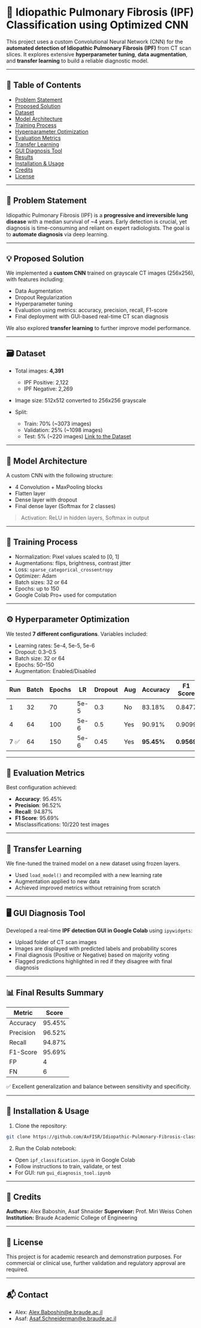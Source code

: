 # 🧠 Idiopathic Pulmonary Fibrosis (IPF) Classification using Optimized CNN

This project uses a custom Convolutional Neural Network (CNN) for the **automated detection of Idiopathic Pulmonary Fibrosis (IPF)** from CT scan slices. It explores extensive **hyperparameter tuning**, **data augmentation**, and **transfer learning** to build a reliable diagnostic model.

---

## 📌 Table of Contents

* [Problem Statement](#problem-statement)
* [Proposed Solution](#proposed-solution)
* [Dataset](#dataset)
* [Model Architecture](#model-architecture)
* [Training Process](#training-process)
* [Hyperparameter Optimization](#hyperparameter-optimization)
* [Evaluation Metrics](#evaluation-metrics)
* [Transfer Learning](#transfer-learning)
* [GUI Diagnosis Tool](#gui-diagnosis-tool)
* [Results](#results)
* [Installation & Usage](#installation--usage)
* [Credits](#credits)
* [License](#license)

---

## 🚨 Problem Statement

Idiopathic Pulmonary Fibrosis (IPF) is a **progressive and irreversible lung disease** with a median survival of \~4 years. Early detection is crucial, yet diagnosis is time-consuming and reliant on expert radiologists. The goal is to **automate diagnosis** via deep learning.

---

## 💡 Proposed Solution

We implemented a **custom CNN** trained on grayscale CT images (256x256), with features including:

* Data Augmentation
* Dropout Regularization
* Hyperparameter tuning
* Evaluation using metrics: accuracy, precision, recall, F1-score
* Final deployment with GUI-based real-time CT scan diagnosis

We also explored **transfer learning** to further improve model performance.

---

## 🗃️ Dataset

* Total images: **4,391**

  * IPF Positive: 2,122
  * IPF Negative: 2,269
* Image size: 512x512 converted to 256x256 grayscale
* Split:

  * Train: 70% (\~3073 images)
  * Validation: 25% (\~1098 images)
  * Test: 5% (\~220 images)
[Link to the Dataset](https://drive.google.com/drive/u/2/folders/1z3Dmbwpcw-XXqslPdkmug0OxIYl_Fgrh)
---

## 🧱 Model Architecture

A custom CNN with the following structure:

* 4 Convolution + MaxPooling blocks
* Flatten layer
* Dense layer with dropout
* Final dense layer (Softmax for 2 classes)

> Activation: ReLU in hidden layers, Softmax in output

---

## 🎯 Training Process

* Normalization: Pixel values scaled to \[0, 1]
* Augmentations: flips, brightness, contrast jitter
* Loss: `sparse_categorical_crossentropy`
* Optimizer: Adam
* Batch sizes: 32 or 64
* Epochs: up to 150
* Google Colab Pro+ used for computation

---

## ⚙️ Hyperparameter Optimization

We tested **7 different configurations**. Variables included:

* Learning rates: 5e-4, 5e-5, 5e-6
* Dropout: 0.3–0.5
* Batch size: 32 or 64
* Epochs: 50–150
* Augmentation: Enabled/Disabled

| Run | Batch | Epochs | LR   | Dropout | Aug | Accuracy   | F1 Score   |
| --- | ----- | ------ | ---- | ------- | --- | ---------- | ---------- |
| 1   | 32    | 70     | 5e-5 | 0.3     | No  | 83.18%     | 0.8477     |
| 4   | 64    | 100    | 5e-6 | 0.5     | Yes | 90.91%     | 0.9099     |
| 7 ✅ | 64    | 150    | 5e-6 | 0.45    | Yes | **95.45%** | **0.9569** |

---

## 📏 Evaluation Metrics

Best configuration achieved:

* **Accuracy**: 95.45%
* **Precision**: 96.52%
* **Recall**: 94.87%
* **F1 Score**: 95.69%
* Misclassifications: 10/220 test images

---

## 🔁 Transfer Learning

We fine-tuned the trained model on a new dataset using frozen layers.

* Used `load_model()` and recompiled with a new learning rate
* Augmentation applied to new data
* Achieved improved metrics without retraining from scratch

---

## 🖥️ GUI Diagnosis Tool

Developed a real-time **IPF detection GUI in Google Colab** using `ipywidgets`:

* Upload folder of CT scan images
* Images are displayed with predicted labels and probability scores
* Final diagnosis (Positive or Negative) based on majority voting
* Flagged predictions highlighted in red if they disagree with final diagnosis

---

## 📊 Final Results Summary

| Metric    | Score  |
| --------- | ------ |
| Accuracy  | 95.45% |
| Precision | 96.52% |
| Recall    | 94.87% |
| F1-Score  | 95.69% |
| FP        | 4      |
| FN        | 6      |

✅ Excellent generalization and balance between sensitivity and specificity.

---

## 🚀 Installation & Usage

1. Clone the repository:

```bash
git clone https://github.com/AxFISR/Idiopathic-Pulmonary-Fibrosis-classification-using-optimized-Convolutional-Neural-Network/IPF_classification_model.git
```

2. Run the Colab notebook:

* Open `ipf_classification.ipynb` in Google Colab
* Follow instructions to train, validate, or test
* For GUI: run `gui_diagnosis_tool.ipynb`

---

## 🙌 Credits

**Authors:** Alex Baboshin, Asaf Shnaider
**Supervisor:** Prof. Miri Weiss Cohen
**Institution:** Braude Academic College of Engineering

---

## 📄 License

This project is for academic research and demonstration purposes. For commercial or clinical use, further validation and regulatory approval are required.

---

## 📬 Contact

* Alex: [Alex.Baboshin@e.braude.ac.il](mailto:Alex.Baboshin@e.braude.ac.il)
* Asaf: [Asaf.Schneiderman@e.braude.ac.il](mailto:Asaf.Schneiderman@e.braude.ac.il)
